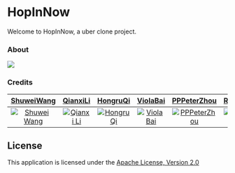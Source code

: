 # HopInNow

Welcome to HopInNow, a uber clone project.

### About

![](https://raw.githubusercontent.com/CMPUT301W20T04/HopInNow/master/ReadMeBanner.png)


### Credits
| <a href="https://github.com/ShwayW" target="_blank">**ShuweiWang**</a> | <a href="https://github.com/liqianxi" target="_blank">**QianxiLi**</a> | <a href="https://github.com/MichaelQi11" target="_blank">**HongruQi**</a> |  <a href="https://github.com/viobai" target="_blank">**ViolaBai**</a> | <a href="https://github.com/PPPeterZhou" target="_blank">**PPPeterZhou**</a> |  <a href="https://github.com/Recful" target="_blank">**Recful**</a> | 
| :---: |:---:| :---:| :---: |:---:| :---:|      
| [![Shuwei Wang](https://avatars0.githubusercontent.com/u/48080674?s=120&u=623b570a51d902ca855e8c08aea0cfa47c67da84&v=4)](https://github.com/ShwayW)  |  [![Qianxi Li](https://avatars3.githubusercontent.com/u/45400887?s=120&u=11845c5ffe0bbc6619422700cdfb28608694a8fc&v=4)](https://github.com/liqianxi)   |  [![Hongru Qi](https://avatars2.githubusercontent.com/u/35446863?s=120&u=f1bfc3a67785c9573fa9a4f46a1699685b750f6b&v=4)](https://github.com/MichaelQi11)   | [![Viola Bai](https://avatars0.githubusercontent.com/u/44730845?s=120&u=c4360dbca2e35e6d32644d1025342fc13af7fb3e&v=4)](https://github.com/viobai)  | [![PPPeterZhou](https://avatars3.githubusercontent.com/u/44284614?s=120&u=07d658643944ed3347e4ba24419b88d8200ae82a&v=4)](https://github.com/PPPeterZhou)  | [![Recful](https://avatars2.githubusercontent.com/u/59626497?s=120&u=c3a4154ec69a20db6fb5af7df27285561a598b9c&v=4)](https://github.com/Recful)  |   


## License
This application is licensed under the [Apache License, Version 2.0](https://github.com/CMPUT301W20T04/HopInNow/wiki/LICENCE-and-Citations)
